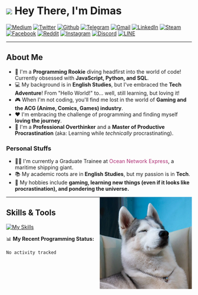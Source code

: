 # <img src="https://raw.githubusercontent.com/iampavangandhi/iampavangandhi/master/gifs/Hi.gif" width="30px"> Hey There, I'm Dimas

[![Medium](https://img.shields.io/badge/Medium-black?style=for-the-badge&logo=medium&logoColor=white&link=https://medium.com/@dimasalif5)](https://medium.com/@dimasalif5)
[![Twitter](https://img.shields.io/badge/Twitter-1DA1F2?style=for-the-badge&logo=twitter&logoColor=white&link=https://twitter.com/NeXa_303)](https://twitter.com/NeXa_303)
[![Github](https://img.shields.io/badge/GitHub-181717?style=for-the-badge&logo=github&logoColor=white&link=https://github.com/TheNeXa)](https://github.com/TheNeXa)
[![Telegram](https://img.shields.io/badge/Telegram-2CA5E0?style=for-the-badge&logo=telegram&logoColor=white&link=https://t.me/NeXa303)](https://t.me/NeXa303)
[![Gmail](https://img.shields.io/badge/Gmail-D14836?style=for-the-badge&logo=gmail&logoColor=white)](mailto:dimasalif5@gmail.com)
[![LinkedIn](https://img.shields.io/badge/LinkedIn-0077B5?style=for-the-badge&logo=linkedin&logoColor=white&link=https://www.linkedin.com/in/dimas-alif/)](https://www.linkedin.com/in/dimas-alif/)
[![Steam](https://img.shields.io/badge/Steam-000000?style=for-the-badge&logo=steam&logoColor=white&link=https://steamcommunity.com/id/thenexas/)](https://steamcommunity.com/id/thenexas/)
[![Facebook](https://img.shields.io/badge/Facebook-1877F2?style=for-the-badge&logo=facebook&logoColor=white&link=https://www.facebook.com/Dimas.KeNtobi)](https://www.facebook.com/Dimas.KeNtobi)
[![Reddit](https://img.shields.io/badge/Reddit-FF4500?style=for-the-badge&logo=reddit&logoColor=white&link=https://www.reddit.com/u/TheNeXa)](https://www.reddit.com/u/TheNeXa)
[![Instagram](https://img.shields.io/badge/Instagram-E4405F?style=for-the-badge&logo=instagram&logoColor=white&link=https://www.instagram.com/dimski__/)](https://www.instagram.com/dimski__/)
[![Discord](https://img.shields.io/badge/Discord-5865F2?style=for-the-badge&logo=discord&logoColor=white&link=https://discord.gg/W2pGkq3MzF)](https://discord.gg/W2pGkq3MzF)
[![LINE](https://img.shields.io/badge/LINE-00C300?style=for-the-badge&logo=line&logoColor=white&link=https://line.me/R/ti/p/nexa303)](https://line.me/R/ti/p/nexa303)

---

## About Me

-   🌱 I'm a **Programming Rookie** diving headfirst into the world of code! Currently obsessed with **JavaScript, Python, and SQL**.
-   💻 My background is in **English Studies**, but I've embraced the **Tech Adventure**! From "Hello World!" to... well, still learning, but loving it!
-   🎮 When I'm not coding, you'll find me lost in the world of **Gaming and the ACG (Anime, Comics, Games) industry**.
-   ❤️ I'm embracing the challenge of programming and finding myself **loving the journey**.
-   💼 I'm a **Professional Overthinker** and a **Master of Productive Procrastination** (aka: Learning while *technically* procrastinating).

### Personal Stuffs

-   👨‍💼 I'm currently a Graduate Trainee at <span style="color: #ae2f75;">Ocean Network Express</span>, a maritime shipping giant.
-   📚 My academic roots are in **English Studies**, but my passion is in **Tech**.
-   🤔 My hobbies include **gaming, learning new things (even if it looks like procrastination), and pondering the universe.**

<img align="right" alt="Dimas" width="250px" src="https://raw.githubusercontent.com/TheNeXa/TheNeXa/refs/heads/main/cute-dogo.jpg" />

---

## Skills & Tools

[![My Skills](https://skillicons.dev/icons?i=js,python,mysql,git,vscode)](https://skillicons.dev)

📊 **My Recent Programming Status:**

```txt
No activity tracked

